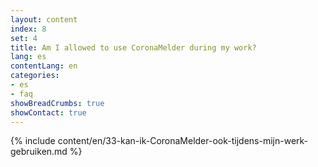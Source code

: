 ```yaml
---
layout: content
index: 8
set: 4
title: Am I allowed to use CoronaMelder during my work?
lang: es
contentLang: en
categories:
- es
- faq
showBreadCrumbs: true
showContact: true
---
```

{% include content/en/33-kan-ik-CoronaMelder-ook-tijdens-mijn-werk-gebruiken.md %}
